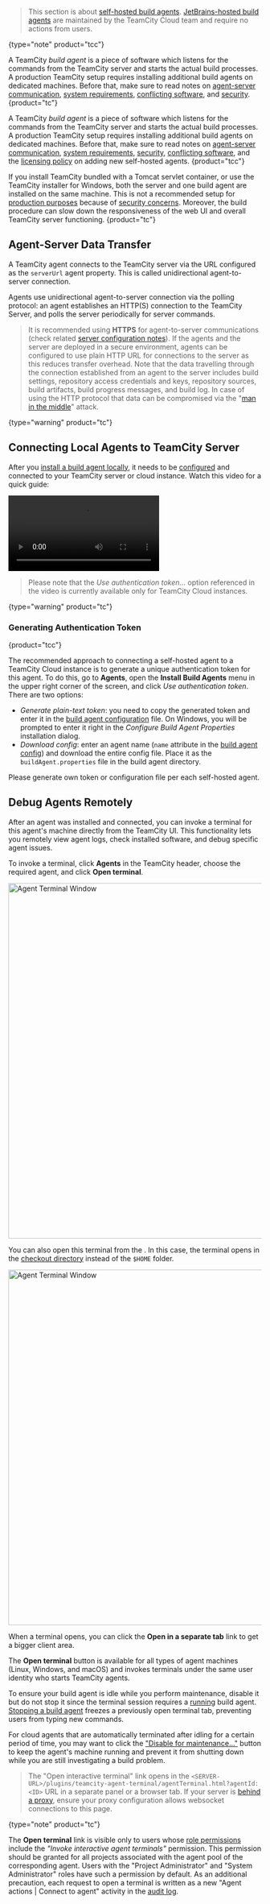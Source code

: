 [//]: # (title: Install and Start TeamCity Agents)
[//]: # (auxiliary-id: Install and Start TeamCity Agents;Setting up and Running Additional Build Agents)

>This section is about [self-hosted build agents](teamcity-cloud-subscription-and-licensing.md#cloud-self-hosted-agents). [JetBrains-hosted build agents](supported-platforms-and-environments.md#JetBrains-Hosted+Agents) are maintained by the TeamCity Cloud team and require no actions from users.
>
{type="note" product="tcc"}

A TeamCity _build agent_ is a piece of software which listens for the commands from the TeamCity server and starts the actual build processes. A production TeamCity setup requires installing additional build agents on dedicated machines. Before that, make sure to read notes on [agent-server communication](#Agent-Server+Data+Transfer), [system requirements](system-requirements.md#TeamCity+Agent+Requirements), [conflicting software](known-issues.md#Conflicting+Software), and [security](security-notes.md#Build+Agents).
{product="tc"}

A TeamCity _build agent_ is a piece of software which listens for the commands from the TeamCity server and starts the actual build processes. A production TeamCity setup requires installing additional build agents on dedicated machines. Before that, make sure to read notes on [agent-server communication](#Agent-Server+Data+Transfer), [system requirements](system-requirements.md#TeamCity+Agent+Requirements), [security](security-notes.md#Build+Agents), [conflicting software](known-issues.md#Conflicting+Software), and the [licensing policy](teamcity-cloud-subscription-and-licensing.md) on adding new self-hosted agents.
{product="tcc"}

If you install TeamCity bundled with a Tomcat servlet container, or use the TeamCity installer for Windows, both the server and one build agent are installed on the same machine. This is not a recommended setup for [production purposes](configure-server-installation.md#Configuring+Server+for+Production+Use) because of [security concerns](security-notes.md). Moreover, the build procedure can slow down the responsiveness of the web UI and overall TeamCity server functioning.
{product="tc"}

<anchor name="SettingupandRunningAdditionalBuildAgents-ServerDataTransfers"/>
<anchor name="SettingupandRunningAdditionalBuildAgents-Agent-ServerDataTransfers"/>

## Agent-Server Data Transfer

[//]: # (AltHead: Server-Agent Data Transfers)

A TeamCity agent connects to the TeamCity server via the URL configured as the `serverUrl` agent property. This is called unidirectional agent-to-server connection.

Agents use unidirectional agent-to-server connection via the polling protocol: an agent establishes an HTTP(S) connection to the TeamCity Server, and polls the server periodically for server commands.

>It is recommended using __HTTPS__ for agent-to-server communications (check related [server configuration notes](how-to.md#Configure+HTTPS+for+TeamCity+Web+UI)). If the agents and the server are deployed in a secure environment, agents can be configured to use plain HTTP URL for connections to the server as this reduces transfer overhead. Note that the data travelling through the connection established from an agent to the server includes build settings, repository access credentials and keys, repository sources, build artifacts, build progress messages, and build log. In case of using the HTTP protocol that data can be compromised via the "[man in the middle](https://en.wikipedia.org/wiki/Man-in-the-middle_attack)" attack.
>
{type="warning" product="tc"}

[//]: # (Internal note. Do not delete. "Setting up and Running Additional Build Agentsd283e376.txt")

<anchor name="SettingupandRunningAdditionalBuildAgents-InstallingAdditionalBuildAgents"/>

## Connecting Local Agents to TeamCity Server

After you [install a build agent locally](install-teamcity-agent.md), it needs to be [configured](configure-agent-installation.md) and connected to your TeamCity server or cloud instance. Watch this video for a quick guide:

<video src="https://youtu.be/dvyDCzOJJZw"
title="TeamCity tutorial — How to connect local agents to your TeamCity server"/>

>Please note that the _Use authentication token..._ option referenced in the video is currently available only for TeamCity Cloud instances.
>
{type="warning" product="tc"}

### Generating Authentication Token
{product="tcc"}

The recommended approach to connecting a self-hosted agent to a TeamCity Cloud instance is to generate a unique authentication token for this agent. To do this, go to __Agents__, open the __Install Build Agents__ menu in the upper right corner of the screen, and click _Use authentication token_. There are two options:

* _Generate plain-text token_: you need to copy the generated token and enter it in the [build agent configuration](configure-agent-installation.md) file. On Windows, you will be prompted to enter it right in the _Configure Build Agent Properties_ installation dialog.
* _Download config_: enter an agent name (`name` attribute in the [build agent config](configure-agent-installation.md)) and download the entire config file. Place it as the `buildAgent.properties` file in the build agent directory.

Please generate own token or configuration file per each self-hosted agent.



## Debug Agents Remotely

<snippet id="agents-terminal">

After an agent was installed and connected, you can invoke a terminal for this agent's machine directly from the TeamCity UI. This functionality lets you remotely view agent logs, check installed software, and debug specific agent issues.

To invoke a terminal, click **Agents** in the TeamCity header, choose the required agent, and click **Open terminal**.

<img src="dk-agentTerminal-2023-11.png" width="706" alt="Agent Terminal Window"/>

You can also open this terminal from the [](build-results-page.md). In this case, the terminal opens in the [checkout directory](build-checkout-directory.md) instead of the `$HOME` folder.

<img src="dk-terminal-in-checkout-folder.png" width="706" alt="Agent Terminal Window"/>

When a terminal opens, you can click the **Open in a separate tab** link to get a bigger client area.



The **Open terminal** button is available for all types of agent machines (Linux, Windows, and macOS) and invokes terminals under the same user identity who starts TeamCity agents.

To ensure your build agent is idle while you perform maintenance, disable it but do not stop it since the terminal session requires a [running](start-teamcity-agent.md) build agent. [Stopping a build agent](start-teamcity-agent.md#Stop+Build+Agent) freezes a previously open terminal tab, preventing users from typing new commands.

For cloud agents that are automatically terminated after idling for a certain period of time, you may want to click the ["Disable for maintenance..."](build-agents-configuration-and-maintenance.md#Enabling%2FDisabling+Agents+via+UI) button to keep the agent's machine running and prevent it from shutting down while you are still investigating a build problem. 

<!-- Executing terminal commands is a valid activity that prevents automatic agent shutdown. However, if the terminal is not used, the agent will shut down as scheduled. Shortly before this, TeamCity will display a pop-up notification.

<img src="dk-agent-terminal-warning.png" width="706" alt="Terminal shutdown warning"/>

-->

> The "Open interactive terminal" link opens in the `<SERVER-URL>/plugins/teamcity-agent-terminal/agentTerminal.html?agentId:<ID>` URL in a separate panel or a browser tab. If your server is [behind a proxy](multinode-setup.md#Proxy+Configuration), ensure your proxy configuration allows websocket connections to this page.
> 
{type="note" product="tc"}

The **Open terminal** link is visible only to users whose [role permissions](managing-roles-and-permissions.md) include the *"Invoke interactive agent terminals"* permission. This permission should be granted for all projects associated with the agent pool of the corresponding agent. Users with the "Project Administrator" and "System Administrator" roles have such a permission by default. As an additional precaution, each request to open a terminal is written as a new "Agent actions | Connect to agent" activity in the [audit log](tracking-user-actions.md).

</snippet>